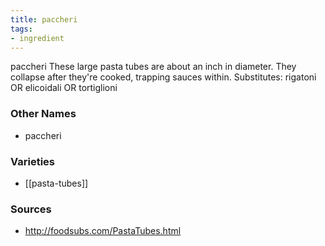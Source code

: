 ```yaml
---
title: paccheri
tags:
- ingredient
---
```

paccheri These large pasta tubes are about an inch in diameter. They collapse after they're cooked, trapping sauces within. Substitutes: rigatoni OR elicoidali OR tortiglioni

### Other Names

* paccheri

### Varieties

* [[pasta-tubes]]

### Sources
* http://foodsubs.com/PastaTubes.html
